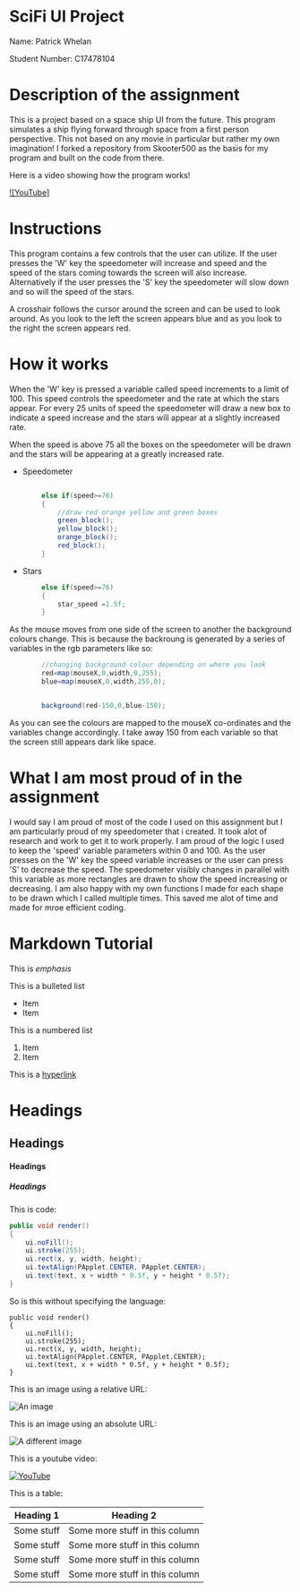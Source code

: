 # SciFi UI Project

Name: Patrick Whelan

Student Number: C17478104

# Description of the assignment

This is a project based on a space ship UI from the future. This program simulates a ship flying forward through space from a first person perspective. This not based on any movie in particular but rather my own imagination! I forked a repository from Skooter500 as the basis for my program and built on the code from there.

Here is a video showing how the program works!

[![YouTube]](https://www.youtube.com/watch?v=sqCM-c34B7I&feature=youtu.be)



# Instructions

This program contains a few controls that the user can utilize. If the user presses the 'W' key the speedometer will increase and speed and the speed of the stars coming towards the screen will also increase. Alternatively if the user presses the 'S' key the speedometer will slow down and so will the speed of the stars.

A crosshair follows the cursor around the screen and can be used to look around. As you look to the left the screen appears blue and as you look to the right the screen appears red.

# How it works

When the 'W' key is pressed a variable called speed increments to a limit of 100. This speed controls the speedometer and the rate at which the stars appear. For every 25 units of speed the speedometer will draw a new box to indicate a speed increase and the stars will appear at a slightly increased rate. 

When the speed is above 75 all the boxes on the speedometer will be drawn and the stars will be appearing at a greatly increased rate.

- Speedometer

```Java

        else if(speed>=76)
        {
            //draw red orange yellow and green boxes
            green_block();
            yellow_block();
            orange_block();
            red_block();
        }

```

- Stars

```Java
        else if(speed>=76)
        {
            star_speed =1.5f;
		}
```

As the mouse moves from one side of the screen to another the background colours change. This is because the backroung is generated by a series of variables in the rgb parameters like so:

```Java
        //changing background colour depending on where you look
        red=map(mouseX,0,width,0,255);
        blue=map(mouseX,0,width,255,0);


        background(red-150,0,blue-150);
```
As you can see the colours are mapped to the mouseX co-ordinates and the variables change accordingly. I take away 150 from each variable so that the screen still appears dark like space.

# What I am most proud of in the assignment

I would say I am proud of most of the code I used on this assignment but I am particularly proud of my speedometer that i created. It took alot of research and work to get it to work properly. I am proud of the logic I used to keep the 'speed' variable parameters within 0 and 100. As the user presses on the 'W' key the speed variable increases or the user can press 'S' to decrease the speed. The speedometer visibly changes in parallel with this variable as more rectangles are drawn to show the speed increasing or decreasing. I am also happy with my own functions I made for each shape to be drawn which I called multiple times. This saved me alot of time and made for mroe efficient coding.

# Markdown Tutorial

This is *emphasis*

This is a bulleted list

- Item
- Item

This is a numbered list

1. Item
1. Item

This is a [hyperlink](http://bryanduggan.org)

# Headings
## Headings
#### Headings
##### Headings

This is code:

```Java
public void render()
{
	ui.noFill();
	ui.stroke(255);
	ui.rect(x, y, width, height);
	ui.textAlign(PApplet.CENTER, PApplet.CENTER);
	ui.text(text, x + width * 0.5f, y + height * 0.5f);
}
```

So is this without specifying the language:

```
public void render()
{
	ui.noFill();
	ui.stroke(255);
	ui.rect(x, y, width, height);
	ui.textAlign(PApplet.CENTER, PApplet.CENTER);
	ui.text(text, x + width * 0.5f, y + height * 0.5f);
}
```

This is an image using a relative URL:

![An image](images/p8.png)

This is an image using an absolute URL:

![A different image](https://bryanduggandotorg.files.wordpress.com/2019/02/infinite-forms-00045.png?w=595&h=&zoom=2)

This is a youtube video:

[![YouTube](http://img.youtube.com/vi/J2kHSSFA4NU/0.jpg)](https://www.youtube.com/watch?v=J2kHSSFA4NU)

This is a table:

| Heading 1 | Heading 2 |
|-----------|-----------|
|Some stuff | Some more stuff in this column |
|Some stuff | Some more stuff in this column |
|Some stuff | Some more stuff in this column |
|Some stuff | Some more stuff in this column |

